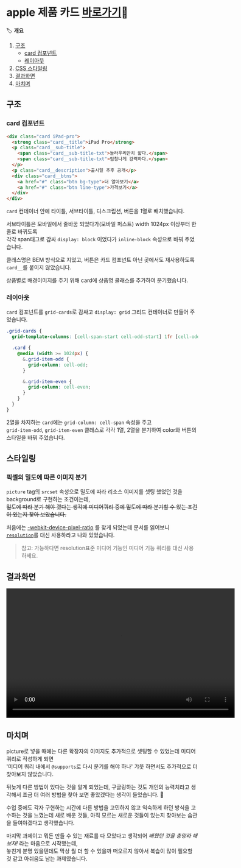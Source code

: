 # apple 제품 카드 [바로가기](../apple/apple.html)🍎

🏷️ **개요**
1. [구조](#구조)
   * [card 컴포넌트](#card-컴포넌트)
   * [레이아웃](#레이아웃)
2. [CSS 스타일링](#스타일링)
3. [결과화면](#결과화면)
4. [마치며](#마치며)

## 구조

### card 컴포넌트
```html
<div class="card iPad-pro">
  <strong class="card__title">iPad Pro</strong>
  <p class="card__sub-title">
    <span class="card__sub-title-txt">놀라우리만치 얇다.</span>
    <span class="card__sub-title-txt">엄청나게 강력하다.</span>
  </p>
  <p class="card__description">출시일 추후 공개</p>
  <div class="card__btns">
    <a href="#" class="btn bg-type">더 알아보기</a>
    <a href="#" class="btn line-type">가격보기</a>
  </div>
</div>
```
`card` 컨테이너 안에 타이틀, 서브타이틀, 디스크립션, 버튼을 1열로 배치했습니다.

서브타이틀은 모바일에서 줄바꿈 되었다가(모바일 퍼스트) width 1024px 이상부터 한 줄로 바뀌도록  
각각 span태그로 감싸 `display: block` 이었다가 `inline-block` 속성으로 바꿔 주었습니다.

클래스명은 BEM 방식으로 지었고, 버튼은 카드 컴포넌트 아닌 곳에서도 재사용하도록 `card__`를 붙이지 않았습니다.

상품별로 배경이미지를 주기 위해 card에 상품명 클래스를 추가하여 분기했습니다.

### 레이아웃
`card` 컴포넌트를 `grid-cards`로 감싸고 `display: grid` 그리드 컨테이너로 만들어 주었습니다.
```css
.grid-cards {
  grid-template-columns: [cell-span-start cell-odd-start] 1fr [cell-odd-end cell-even-start] 1fr [cell-even-end cell-span-end];

  .card {
    @media (width >= 1024px) {
      &.grid-item-odd {
        grid-column: cell-odd;
      }

      &.grid-item-even {
        grid-column: cell-even;
      }
    }
  }
}
```
2열을 차지하는 `card`에는 `grid-column: cell-span` 속성을 주고  
`grid-item-odd`, `grid-item-even` 클래스로 각각 1열, 2열을 분기하여 color와 버튼의 스타일을 바꿔 주었습니다.


## 스타일링
### 픽셀의 밀도에 따른 이미지 분기
`picture` tag의 `srcset` 속성으로 밀도에 따라 리소스 이미지를 셋팅 했었던 것을 background로 구현하는 조건이는데,  
~~밀도에 따라 분기 해야 겠다는 생각에 미디어쿼리 중에 밀도에 따라 분기할 수 있는 조건이 있는지 찾아 보았습니다.~~

처음에는 [-webkit-device-pixel-ratio](https://developer.mozilla.org/en-US/docs/Web/CSS/@media/-webkit-device-pixel-ratio) 를 찾게 되었는데 문서를 읽어보니 [`resolution`](https://developer.mozilla.org/en-US/docs/Web/CSS/@media/resolution)를 대신 사용하라고 나와 있었습니다.
>참고: 가능하다면 resolution표준 미디어 기능인 미디어 기능 쿼리를 대신 사용하세요.

## 결과화면
<video src="https://github.com/user-attachments/assets/db8bf02d-b40e-4438-bcbf-ab71e7ec7ed9" width="600" height="340" controls></video>

## 마치며
picture로 넣을 때에는 다른 확장자의 이미지도 추가적으로 셋팅할 수 있었는데 미디어 쿼리로 작성하게 되면  
'미디어 쿼리 내에서 `@supports`로 다시 분기를 해야 하나' 갸웃 하면서도 추가적으로 더 찾아보지 않았습니다.

뒤늦게 다른 방법이 있다는 것을 알게 되었는데, 구글링하는 것도 개인의 능력치라고 생각해서 조금 더 여러 방법을 찾아 보면 좋았겠다는 생각이 들었습니다. 🥲

수업 중에도 각자 구현하는 시간에 다른 방법을 고민하지 않고 익숙하게 하던 방식을 고수하는 것을 느꼈는데
새로 배운 것들, 아직 모르는 새로운 것들이 있는지 찾아보는 습관을 들여야겠다고 생각했습니다.


마지막 과제이고 뭐든 만들 수 있는 재료를 다 모았다고 생각되어 *배웠던 것을 총망라 해보자!* 라는 마음으로 시작했는데,  
놓친게 분명 있을텐데도 막상 뭘 더 할 수 있을까 떠오르지 않아서 복습이 많이 필요할 것 같고 아쉬움도 남는 과제였습니다.